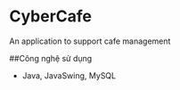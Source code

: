 # CyberCafe
An application to support cafe management

##Công nghệ sử dụng
- Java, JavaSwing, MySQL

